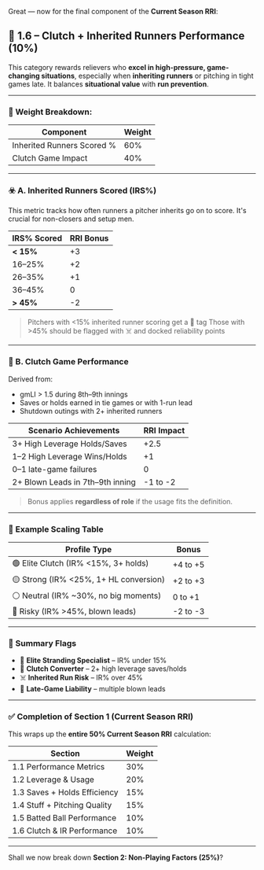 Great — now for the final component of the **Current Season RRI**:

## 🏁 **1.6 – Clutch + Inherited Runners Performance (10%)**

This category rewards relievers who **excel in high-pressure, game-changing situations**, especially when **inheriting runners** or pitching in tight games late. It balances **situational value** with **run prevention**.

---

### 🔧 Weight Breakdown:

| Component                  | Weight |
| -------------------------- | ------ |
| Inherited Runners Scored % | 60%    |
| Clutch Game Impact         | 40%    |

---

### ☣️ A. Inherited Runners Scored (IRS%)

This metric tracks how often runners a pitcher inherits go on to score. It's crucial for non-closers and setup men.

| IRS% Scored | RRI Bonus |
| ----------- | --------- |
| **< 15%**   | +3        |
| 16–25%      | +2        |
| 26–35%      | +1        |
| 36–45%      | 0         |
| **> 45%**   | -2        |

> Pitchers with <15% inherited runner scoring get a 🚫 tag
> Those with >45% should be flagged with ☠️ and docked reliability points

---

### 🧠 B. Clutch Game Performance

Derived from:

* gmLI > 1.5 during 8th–9th innings
* Saves or holds earned in tie games or with 1-run lead
* Shutdown outings with 2+ inherited runners

| Scenario Achievements            | RRI Impact |
| -------------------------------- | ---------- |
| 3+ High Leverage Holds/Saves     | +2.5       |
| 1–2 High Leverage Wins/Holds     | +1         |
| 0–1 late-game failures           | 0          |
| 2+ Blown Leads in 7th–9th inning | -1 to -2   |

> Bonus applies **regardless of role** if the usage fits the definition.

---

### 🧮 Example Scaling Table

| Profile Type                           | Bonus    |
| -------------------------------------- | -------- |
| 🟢 Elite Clutch (IR% <15%, 3+ holds)   | +4 to +5 |
| 🟡 Strong (IR% <25%, 1+ HL conversion) | +2 to +3 |
| ⚪ Neutral (IR% \~30%, no big moments)  | 0 to +1  |
| 🔴 Risky (IR% >45%, blown leads)       | -2 to -3 |

---

### 🏁 Summary Flags

* 🚫 **Elite Stranding Specialist** – IR% under 15%
* 🏁 **Clutch Converter** – 2+ high leverage saves/holds
* ☠️ **Inherited Run Risk** – IR% over 45%
* 🥶 **Late-Game Liability** – multiple blown leads

---

### ✅ Completion of Section 1 (Current Season RRI)

This wraps up the **entire 50% Current Season RRI** calculation:

| Section                      | Weight |
| ---------------------------- | ------ |
| 1.1 Performance Metrics      | 30%    |
| 1.2 Leverage & Usage         | 20%    |
| 1.3 Saves + Holds Efficiency | 15%    |
| 1.4 Stuff + Pitching Quality | 15%    |
| 1.5 Batted Ball Performance  | 10%    |
| 1.6 Clutch & IR Performance  | 10%    |

---

Shall we now break down **Section 2: Non-Playing Factors (25%)**?
